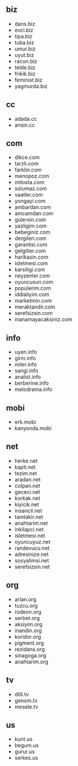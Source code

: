 ## biz
- dans.biz
- evci.biz
- tipa.biz
- tuba.biz
- umur.biz
- uyut.biz
- racon.biz
- telde.biz
- frikik.biz
- feminist.biz
- yagmurda.biz

## cc
- adada.cc
- ansin.cc

## com
- dikce.com
- tarzli.com
- farklin.com
- menopoz.com
- mitosta.com
- solumaz.com
- vaatler.com
- yongayi.com
- ambardan.com
- amcamdan.com
- gulersin.com
- yazligim.com
- bebeginiz.com
- dergileri.com
- garantisi.com
- gelgitler.com
- harikasin.com
- isletmesi.com
- karsiligi.com
- neyzenler.com
- oyuncusun.com
- populerim.com
- iddialiyim.com
- marketinin.com
- meraktandir.com
- serefsizsin.com
- inanamayacaksiniz.com

## info
- uyen.info
- girin.info
- miler.info
- sangi.info
- analist.info
- berberine.info
- melodrama.info

## mobi
- erk.mobi
- kanyonda.mobi

## net
- herke.net
- kapti.net
- tezim.net
- aradan.net
- colpan.net
- gececi.net
- korkak.net
- kiyicik.net
- insancil.net
- tamtakir.net
- anahtarim.net
- inkilapci.net
- isletmesi.net
- oyuncuyuz.net
- randevucu.net
- adresinize.net
- sosyalimsi.net
- serefsizsin.net

## org
- arlan.org
- tuzcu.org
- rodeon.org
- serbet.org
- aksiyim.org
- inandin.org
- koridor.org
- pigment.org
- rezidans.org
- sinagoga.org
- anahtarim.org

## tv
- dilli.tv
- genom.tv
- mesele.tv

## us
- kunt.us
- begum.us
- gurur.us
- serkes.us

